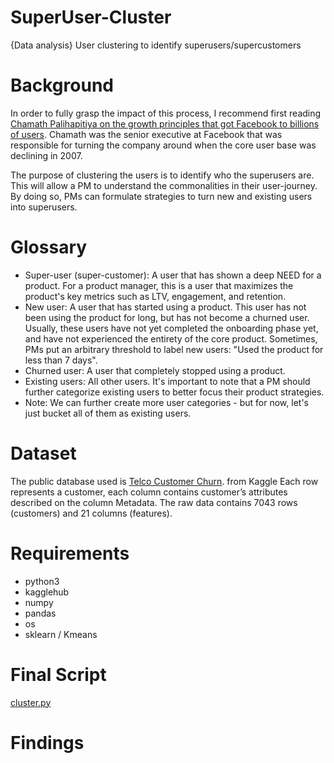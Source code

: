 # SuperUser-Cluster
{Data analysis} User clustering to identify superusers/supercustomers

# Background
In order to fully grasp the impact of this process, I recommend first reading [Chamath Palihapitiya on the growth principles that got Facebook to billions of users](https://www.startuparchive.org/p/chamath-palihapitiya-on-the-growth-principles-that-got-facebook-to-billions-of-users).
Chamath was the senior executive at Facebook that was responsible for turning the company around when the core user base was declining in 2007.

The purpose of clustering the users is to identify who the superusers are. This will allow a PM to understand the commonalities in their user-journey. By doing so, PMs can formulate strategies to turn new and existing users into superusers.

# Glossary
 - Super-user (super-customer): A user that has shown a deep NEED for a product. For a product manager, this is a user that maximizes the product's key metrics such as LTV, engagement, and retention.
 - New user: A user that has started using a product. This user has not been using the product for long, but has not become a churned user. Usually, these users have not yet completed the onboarding phase yet, and have not experienced the entirety of the core product. Sometimes, PMs put an arbitrary threshold to label new users: "Used the product for less than 7 days".
 - Churned user: A user that completely stopped using a product.
 - Existing users: All other users. It's important to note that a PM should further categorize existing users to better focus their product strategies.
 - Note: We can further create more user categories - but for now, let's just bucket all of them as existing users.

# Dataset
The public database used is [Telco Customer Churn](https://www.kaggle.com/datasets/blastchar/telco-customer-churn). from Kaggle
Each row represents a customer, each column contains customer’s attributes described on the column Metadata. The raw data contains 7043 rows (customers) and 21 columns (features).

# Requirements
- python3
- kagglehub
- numpy
- pandas
- os
- sklearn / Kmeans

# Final Script
[cluster.py](https://github.com/XtheSpaceCowboy/superuser-cluster/blob/main/cluster.py)

# Findings

